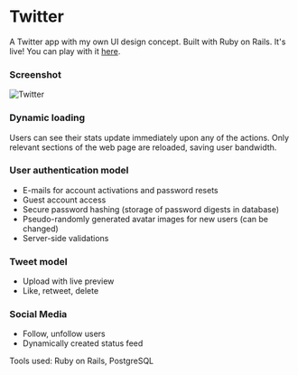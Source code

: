 # Twitter

A Twitter app with my own UI design concept. Built with Ruby on Rails.
It's live! You can play with it [here](https://twitter-hanyang.herokuapp.com).

### Screenshot
![Twitter](https://raw.githubusercontent.com/hanyangtay/twitter/master/twitter.jpg "Twitter")

### Dynamic loading

Users can see their stats update immediately upon any of the actions. Only relevant sections of the web page are reloaded, saving user bandwidth.
    
### User authentication model
  * E-mails for account activations and password resets
  * Guest account access
  * Secure password hashing (storage of password digests in database)
  * Pseudo-randomly generated avatar images for new users (can be changed)
  * Server-side validations
  

### Tweet model
  * Upload  with live preview
  * Like, retweet, delete
    

### Social Media
  * Follow, unfollow users
  * Dynamically created status feed
    

Tools used: Ruby on Rails, PostgreSQL
